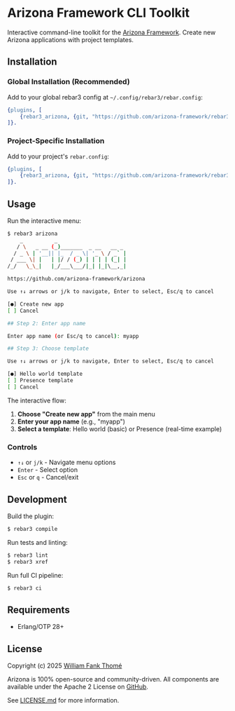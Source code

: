 # Arizona Framework CLI Toolkit

Interactive command-line toolkit for the [Arizona Framework](https://github.com/arizona-framework/arizona).
Create new Arizona applications with project templates.

## Installation

### Global Installation (Recommended)

Add to your global rebar3 config at `~/.config/rebar3/rebar.config`:

```erlang
{plugins, [
    {rebar3_arizona, {git, "https://github.com/arizona-framework/rebar3_arizona.git", {branch, "main"}}}
]}.
```

### Project-Specific Installation

Add to your project's `rebar.config`:

```erlang
{plugins, [
    {rebar3_arizona, {git, "https://github.com/arizona-framework/rebar3_arizona.git", {branch, "main"}}}
]}.
```

## Usage

Run the interactive menu:

```bash
$ rebar3 arizona
    _          _
   / \   _ __ (_)_______  _ __   __ _
  / _ \ | '__|| |_  / _ \| '_ \ / _` |
 / ___ \| |   | |/ / (_) | | | | (_| |
/_/   \_\_|   |_/___\___/|_| |_|\__,_|

https://github.com/arizona-framework/arizona

Use ↑↓ arrows or j/k to navigate, Enter to select, Esc/q to cancel

[●] Create new app
[ ] Cancel

## Step 2: Enter app name

Enter app name (or Esc/q to cancel): myapp

## Step 3: Choose template

Use ↑↓ arrows or j/k to navigate, Enter to select, Esc/q to cancel

[●] Hello world template
[ ] Presence template
[ ] Cancel
```

The interactive flow:

1. **Choose "Create new app"** from the main menu
2. **Enter your app name** (e.g., "myapp")
3. **Select a template**: Hello world (basic) or Presence (real-time example)

### Controls

- `↑↓` or `j/k` - Navigate menu options
- `Enter` - Select option
- `Esc` or `q` - Cancel/exit

## Development

Build the plugin:

```bash
$ rebar3 compile
```

Run tests and linting:

```bash
$ rebar3 lint
$ rebar3 xref
```

Run full CI pipeline:

```bash
$ rebar3 ci
```

## Requirements

- Erlang/OTP 28+

## License

Copyright (c) 2025 [William Fank Thomé](https://github.com/williamthome)

Arizona is 100% open-source and community-driven. All components are
available under the Apache 2 License on [GitHub](https://github.com/arizona-framework/arizona).

See [LICENSE.md](LICENSE.md) for more information.
